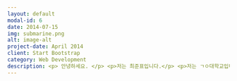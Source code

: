 ```yaml
---
layout: default
modal-id: 6
date: 2014-07-15
img: submarine.png
alt: image-alt
project-date: April 2014
client: Start Bootstrap
category: Web Development
description: <p> 안녕하세요. </p> <p>저는 최준표입니다.</p> <p>저는 ㄱㅇ대학교입니다.</p> <p>저는 사이버보안학과입니다. </p>
---
```


